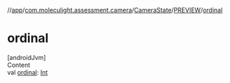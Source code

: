 //[app](../../../../index.md)/[com.moleculight.assessment.camera](../../index.md)/[CameraState](../index.md)/[PREVIEW](index.md)/[ordinal](ordinal.md)



# ordinal  
[androidJvm]  
Content  
val [ordinal](ordinal.md): [Int](https://kotlinlang.org/api/latest/jvm/stdlib/kotlin/-int/index.html)  




